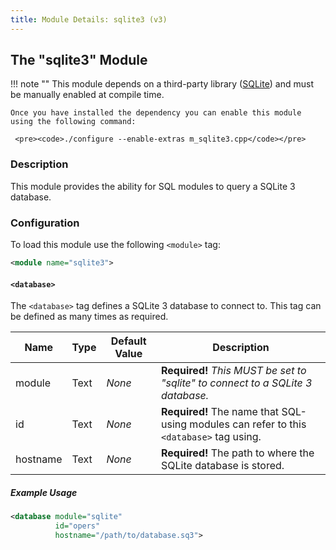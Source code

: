 ```yaml
---
title: Module Details: sqlite3 (v3)
---
```


## The "sqlite3" Module

!!! note ""
    This module depends on a third-party library ([SQLite](https://www.sqlite.org/index.html)) and must be manually enabled at compile time.

    Once you have installed the dependency you can enable this module using the following command:

     <pre><code>./configure --enable-extras m_sqlite3.cpp</code></pre>

### Description

This module provides the ability for SQL modules to query a SQLite 3 database.

### Configuration

To load this module use the following `<module>` tag:

```xml
<module name="sqlite3">
```

#### `<database>`

The `<database>` tag defines a SQLite 3 database to connect to. This tag can be defined as many times as required.

Name     | Type   | Default Value | Description
-------- | ------ | ------------- | -----------
module   | Text   | *None*        | **Required!** *This MUST be set to "sqlite" to connect to a SQLite 3 database.*
id       | Text   | *None*        | **Required!** The name that SQL-using modules can refer to this `<database>` tag using.
hostname | Text   | *None*        | **Required!** The path to where the SQLite database is stored.

##### Example Usage

```xml
<database module="sqlite"
          id="opers"
          hostname="/path/to/database.sq3">
```
